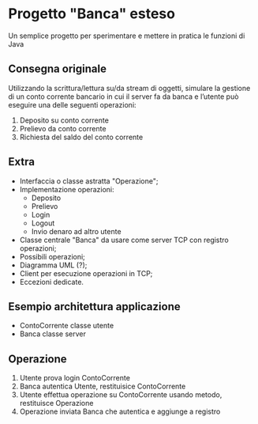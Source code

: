 # Progetto "Banca" esteso

Un semplice progetto per sperimentare e mettere in pratica le funzioni di Java

## Consegna originale

Utilizzando la scrittura/lettura su/da stream di oggetti, simulare la gestione di un
conto corrente bancario in cui il server fa da banca e l’utente può eseguire una delle
seguenti operazioni:

1. Deposito su conto corrente
2. Prelievo da conto corrente
3. Richiesta del saldo del conto corrente

## Extra

- Interfaccia o classe astratta "Operazione";
- Implementazione operazioni:
   - Deposito
   - Prelievo
   - Login
   - Logout
   - Invio denaro ad altro utente
- Classe centrale "Banca" da usare come server TCP con registro operazioni;
- Possibili operazioni;
- Diagramma UML (?);
- Client per esecuzione operazioni in TCP;
- Eccezioni dedicate.

## Esempio architettura applicazione

- ContoCorrente classe utente
- Banca classe server

## Operazione

1. Utente prova login ContoCorrente
2. Banca autentica Utente, restituisice ContoCorrente
3. Utente effettua operazione su ContoCorrente usando metodo, restituisce Operazione
4. Operazione inviata Banca che autentica e aggiunge a registro

